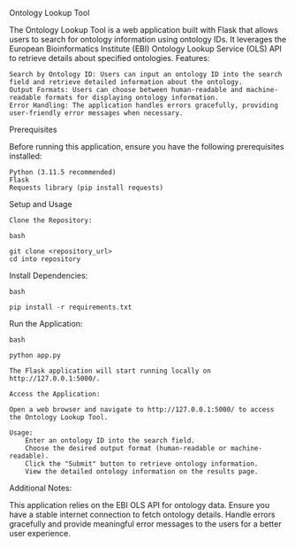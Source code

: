 Ontology Lookup Tool

The Ontology Lookup Tool is a web application built with Flask that allows users to search for ontology information using ontology IDs. It leverages the European Bioinformatics Institute (EBI) Ontology Lookup Service (OLS) API to retrieve details about specified ontologies.
Features:

    Search by Ontology ID: Users can input an ontology ID into the search field and retrieve detailed information about the ontology.
    Output Formats: Users can choose between human-readable and machine-readable formats for displaying ontology information.
    Error Handling: The application handles errors gracefully, providing user-friendly error messages when necessary.

Prerequisites

Before running this application, ensure you have the following prerequisites installed:

    Python (3.11.5 recommended)
    Flask
    Requests library (pip install requests)

Setup and Usage

    Clone the Repository:

    bash

    git clone <repository_url>
    cd into repository

Install Dependencies:

    bash

    pip install -r requirements.txt

Run the Application:

    bash

    python app.py

    The Flask application will start running locally on http://127.0.0.1:5000/.

    Access the Application:

    Open a web browser and navigate to http://127.0.0.1:5000/ to access the Ontology Lookup Tool.

    Usage:
        Enter an ontology ID into the search field.
        Choose the desired output format (human-readable or machine-readable).
        Click the "Submit" button to retrieve ontology information.
        View the detailed ontology information on the results page.

Additional Notes:

This application relies on the EBI OLS API for ontology data. Ensure you have a stable internet connection to fetch ontology details.
Handle errors gracefully and provide meaningful error messages to the users for a better user experience.